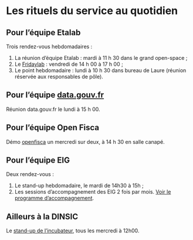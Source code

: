 # Les rituels du service au quotidien

## Pour l’équipe Etalab

Trois rendez-vous hebdomadaires&nbsp;:

1. La réunion d’équipe Etalab&nbsp;: mardi à 11&nbsp;h&nbsp;30 dans le grand open-space&nbsp;;
2. Le [Fridaylab](etalab/fridaylab)&nbsp;: vendredi de 14 h 00 à 17&nbsp;h&nbsp;00&nbsp;;
3. Le point hebdomadaire : lundi à 10&nbsp;h&nbsp;30 dans bureau de Laure (réunion réservée aux responsables de pôle).

## Pour l’équipe [data.gouv.fr](https://www.data.gouv.fr/fr/)

Réunion data.gouv.fr le lundi à 15&nbsp;h&nbsp;00.

## Pour l’équipe Open Fisca

Démo [openfisca](https://fr.openfisca.org/) un mercredi sur deux, à 14&nbsp;h&nbsp;30 en salle canapé.

## Pour l’équipe EIG

Deux rendez-vous&nbsp;:

 1. Le stand-up hebdomadaire, le mardi de 14h30 à 15h&nbsp;;
 2. Les sessions d’accompagnement des EIG 2 fois par mois. [Voir le programme d’accompagnement](https://github.com/entrepreneur-interet-general/eig-link/blob/master/accompagnement.org).

## Ailleurs à la DINSIC

Le [stand-up de l’incubateur](https://github.com/betagouv/beta.gouv.fr/wiki/Standup), tous les mercredi à 12h00.
